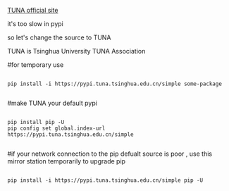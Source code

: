 [TUNA official site](https://mirrors.tuna.tsinghua.edu.cn/help/pypi/)

it's too slow in pypi

so let's change the source to TUNA

TUNA is Tsinghua University TUNA Association


#for temporary use

```

pip install -i https://pypi.tuna.tsinghua.edu.cn/simple some-package


```


#make TUNA your default pypi


```

pip install pip -U
pip config set global.index-url https://pypi.tuna.tsinghua.edu.cn/simple


```

#if your network connection to the pip defualt source is poor , use this mirror station temporarily to upgrade pip 


```

pip install -i https://pypi.tuna.tsinghua.edu.cn/simple pip -U


```
